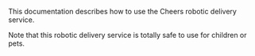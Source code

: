 This documentation describes how to use the Cheers robotic
delivery service.

Note that this robotic delivery service is totally safe to use for children
or pets.
